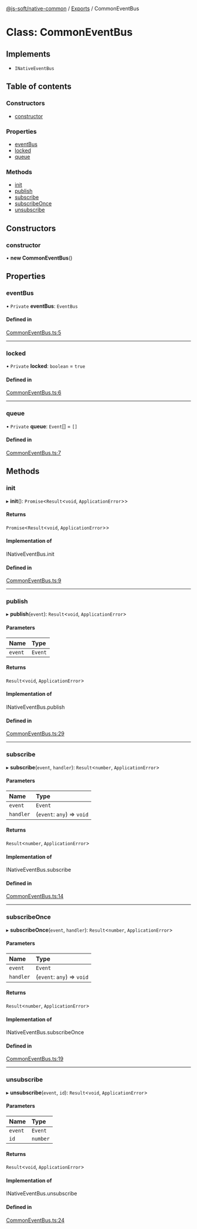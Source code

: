 [@js-soft/native-common](../README.md) / [Exports](../modules.md) / CommonEventBus

# Class: CommonEventBus

## Implements

- `INativeEventBus`

## Table of contents

### Constructors

- [constructor](CommonEventBus.md#constructor)

### Properties

- [eventBus](CommonEventBus.md#eventbus)
- [locked](CommonEventBus.md#locked)
- [queue](CommonEventBus.md#queue)

### Methods

- [init](CommonEventBus.md#init)
- [publish](CommonEventBus.md#publish)
- [subscribe](CommonEventBus.md#subscribe)
- [subscribeOnce](CommonEventBus.md#subscribeonce)
- [unsubscribe](CommonEventBus.md#unsubscribe)

## Constructors

### constructor

• **new CommonEventBus**()

## Properties

### eventBus

• `Private` **eventBus**: `EventBus`

#### Defined in

[CommonEventBus.ts:5](https://github.com/js-soft/ts-native-access/blob/feba5fc/packages/common/src/CommonEventBus.ts#L5)

___

### locked

• `Private` **locked**: `boolean` = `true`

#### Defined in

[CommonEventBus.ts:6](https://github.com/js-soft/ts-native-access/blob/feba5fc/packages/common/src/CommonEventBus.ts#L6)

___

### queue

• `Private` **queue**: `Event`[] = `[]`

#### Defined in

[CommonEventBus.ts:7](https://github.com/js-soft/ts-native-access/blob/feba5fc/packages/common/src/CommonEventBus.ts#L7)

## Methods

### init

▸ **init**(): `Promise`<`Result`<`void`, `ApplicationError`\>\>

#### Returns

`Promise`<`Result`<`void`, `ApplicationError`\>\>

#### Implementation of

INativeEventBus.init

#### Defined in

[CommonEventBus.ts:9](https://github.com/js-soft/ts-native-access/blob/feba5fc/packages/common/src/CommonEventBus.ts#L9)

___

### publish

▸ **publish**(`event`): `Result`<`void`, `ApplicationError`\>

#### Parameters

| Name | Type |
| :------ | :------ |
| `event` | `Event` |

#### Returns

`Result`<`void`, `ApplicationError`\>

#### Implementation of

INativeEventBus.publish

#### Defined in

[CommonEventBus.ts:29](https://github.com/js-soft/ts-native-access/blob/feba5fc/packages/common/src/CommonEventBus.ts#L29)

___

### subscribe

▸ **subscribe**(`event`, `handler`): `Result`<`number`, `ApplicationError`\>

#### Parameters

| Name | Type |
| :------ | :------ |
| `event` | `Event` |
| `handler` | (`event`: `any`) => `void` |

#### Returns

`Result`<`number`, `ApplicationError`\>

#### Implementation of

INativeEventBus.subscribe

#### Defined in

[CommonEventBus.ts:14](https://github.com/js-soft/ts-native-access/blob/feba5fc/packages/common/src/CommonEventBus.ts#L14)

___

### subscribeOnce

▸ **subscribeOnce**(`event`, `handler`): `Result`<`number`, `ApplicationError`\>

#### Parameters

| Name | Type |
| :------ | :------ |
| `event` | `Event` |
| `handler` | (`event`: `any`) => `void` |

#### Returns

`Result`<`number`, `ApplicationError`\>

#### Implementation of

INativeEventBus.subscribeOnce

#### Defined in

[CommonEventBus.ts:19](https://github.com/js-soft/ts-native-access/blob/feba5fc/packages/common/src/CommonEventBus.ts#L19)

___

### unsubscribe

▸ **unsubscribe**(`event`, `id`): `Result`<`void`, `ApplicationError`\>

#### Parameters

| Name | Type |
| :------ | :------ |
| `event` | `Event` |
| `id` | `number` |

#### Returns

`Result`<`void`, `ApplicationError`\>

#### Implementation of

INativeEventBus.unsubscribe

#### Defined in

[CommonEventBus.ts:24](https://github.com/js-soft/ts-native-access/blob/feba5fc/packages/common/src/CommonEventBus.ts#L24)

